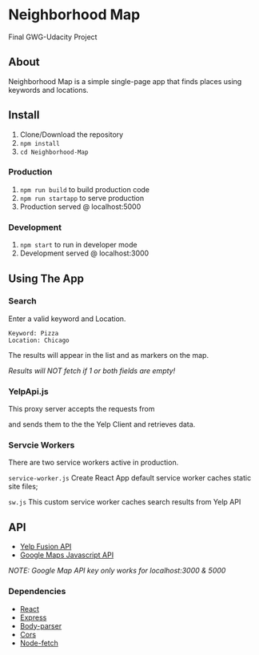 # Neighborhood Map
Final GWG-Udacity Project

## About
Neighborhood Map is a simple single-page app that finds places using keywords and locations. 


## Install
1. Clone/Download the repository
2. `npm install`
3. `cd Neighborhood-Map`

### Production
1. `npm run build` to build production code
2. `npm run startapp` to serve production
3. Production served @ localhost:5000

### Development

1. `npm start` to run in developer mode
2. Development served @ localhost:3000


## Using The App

### Search
Enter a valid keyword and Location.

    Keyword: Pizza
    Location: Chicago
    
The results will appear in the list and as markers on the map.

_Results will NOT fetch if 1 or both fields are empty!_

### YelpApi.js
This proxy server accepts the requests from <Search/> and sends them to the the Yelp Client and retrieves data. 

### Servcie Workers
There are two service workers active in production. 

`service-worker.js`
Create React App default service worker caches static site files;

`sw.js`
This custom service worker caches search results from Yelp API


## API
* [Yelp Fusion API](https://www.yelp.com/fusion)
* [Google Maps Javascript API](https://developers.google.com/maps/documentation/javascript/tutorial)

_NOTE: Google Map API key only works for localhost:3000 & 5000_

### Dependencies
* [React](https://reactjs.org/)
* [Express](https://expressjs.com/)
* [Body-parser](https://www.npmjs.com/package/body-parser)
* [Cors](https://www.npmjs.com/package/cors)
* [Node-fetch](https://www.npmjs.com/package/node-fetch)

